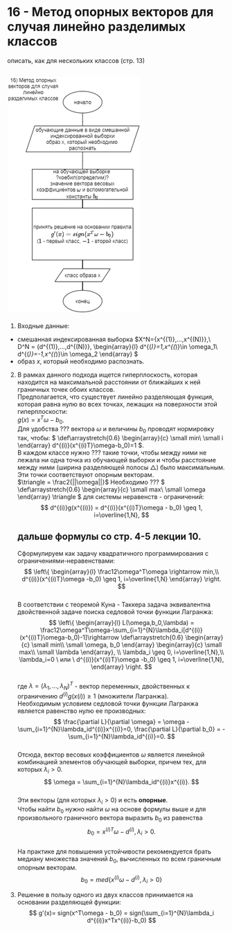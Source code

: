 # 16 - Метод опорных векторов для случая линейно разделимых классов
описать, как для нескольких классов (стр. 13)

## ![scheme](метод%20опорных%20векторов%20для%20случая%20линейно%20разделимых%20классов.png)

1) Входные данные:
- смешанная индексированная выборка $X^N=\{x^{(1)},...,x^{(N)}\},\\  
D^N = \{d^{(1)},...,d^{(N)}\},
\begin{array}{l}
d^{(*)}=1,x^{(*)}\in \omega_1\\
d^{(*)}=-1,x^{(*)}\in \omega_2
\end{array}
$
- образ $x$, который необходимо распознать.
2) В рамках данного подхода ищется гиперплоскость, которая находится на максимальной расстоянии от ближайших к ней граничных точек обоих классов.  
Предполагается, что существует линейно разделяющая функция, которая равна нулю во всех точках, лежащих на поверхности этой гиперплоскости:  
$g(x) = x^T\omega-b_0$.  
Для удобства ??? вектора $\omega$ и величины $b_0$ проводят нормировку так, чтобы:
$
\def\arraystretch{0.6}
\begin{array}{c}
\small min\\
\small i
\end{array}
d^{(i)}(x^{(i)T}\omega-b_0)=1
$.  
В каждом классе нужно ??? такие точки, чтобы между ними не лежала ни одна точка из обучающей выборки и чтобы расстояние между ними (ширина разделяющей полосы $\triangle$) было максимальным. Эти точки соответствуют опорным векторам.  
$\triangle = \frac2{||\omega||}$
Необходимо ??? 
$
\def\arraystretch{0.6}
\begin{array}{c}
\small max\\
\small \omega
\end{array}
\triangle
$
для системы неравенств - ограничений:
    $$
    d^{(i)}g(x^{(i)}) = d^{(i)}(x^{(i)T}\omega - b_0) \geq 1, i=\overline{1,N},
    $$
    ## дальше формулы со стр. 4-5 лекции 10.
    Сформулируем как задачу квадратичного программирования с ограничениями-неравенствами:
    $$
    \left\{
    \begin{array}{l}
    \frac12\omega^T\omega \rightarrow min,\\
    d^{(i)}(x^{(i)T}\omega -b_0) \geq 1, i=\overline{1,N}
    \end{array}
    \right.
    $$  
    В соответствии с теоремой Куна - Таккера задача эквивалентна двойственной задаче поиска седловой точки функции Лагранжа:
    $$
    \left\{
    \begin{array}{l}
    L(\omega,b_0,\lambda) = \frac12\omega^T\omega-\sum_{i=1}^{N}\lambda_i[d^{(i)}(x^{(i)T}\omega-b_0)-1]\rightarrow 
    \def\arraystretch{0.6}
    \begin{array}{c}
    \small min\\
    \small \omega, b_0
    \end{array}
    \begin{array}{c}
    \small max\\
    \small \lambda
    \end{array}, \\
    \lambda_i \geq 0, i=\overline{1,N},\\
    \lambda_i=0 \ или \  d^{(i)}(x^{(i)T}\omega -b_0) \geq 1, i=\overline{1,N},
    \end{array}
    \right.
    $$  
    где $\lambda=(\lambda_1,...,\lambda_N)^T$ - вектор переменных, двойственных к ограничению $d^{(i)}g(x{(i)}) \geq 1$ (множители Лагранжа).  
    Необходимым условием седловой точки функции Лагранжа является равенство нулю ее производных:
    $$
    \frac{\partial L}{\partial \omega} = \omega - \sum_{i=1}^{N}\lambda_id^{(i)}x^{(i)}=0, \frac{\partial L}{\partial b_0} = - \sum_{i=1}^{N}\lambda_id^{(i)}=0.
    $$  
    Отсюда, вектор весовых коэффициентов $\omega$ является линейной комбинацией элементов обучающей выборки, причем тех, для которых $\lambda_i > 0$.
    $$
    \omega = \sum_{i=1}^{N}\lambda_id^{(i)}x^{(i)}.
    $$  
    Эти векторы (для которых $\lambda_i>0$) и есть **опорные**.  
    Чтобы найти $b_0$ нужно найти $\omega$ на основе формулы выше и для произвольного граничного вектора выразить $b_0$ из равенства
    $$
    b_0=x^{(i)T}\omega-d^{(i)}, \lambda_i>0.
    $$  
    На практике для повышения устойчивости рекомендуется брать медиану множества значений $b_0$, вычисленных по всем граничным опорным векторам.
    $$
    b_0 = med\{x^{(i)}\omega-d^{(i)},\lambda_i>0 \}
    $$

3) Решение в пользу одного из двух классов принимается на основании разделяющей функции:
$$
g'(x)= sign(x^T\omega - b_0) = sign(\sum_{i=1}^{N}\lambda_i d^{(i)}x^Tx^{(i)}-b_0) 
$$